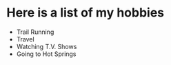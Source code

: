 # Here is a list of my hobbies
- Trail Running
- Travel
- Watching T.V. Shows
- Going to Hot Springs
